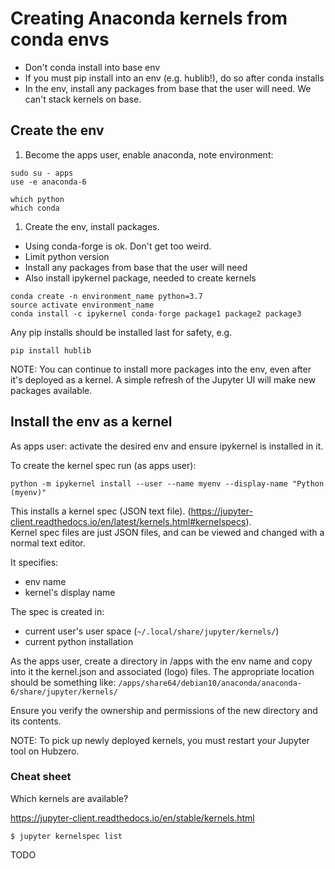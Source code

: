 # Creating Anaconda kernels from conda envs

* Don't conda install into base env
* If you must pip install into an env (e.g. hublib!), do so after conda installs
* In the env, install any packages from base that the user will need. We can't stack kernels on base.

## Create the env

1. Become the apps user, enable anaconda, note environment:

```
sudo su - apps
use -e anaconda-6

which python
which conda
```

1. Create the env, install packages. 

* Using conda-forge is ok. Don't get too weird.
* Limit python version
* Install any packages from base that the user will need
* Also install ipykernel package, needed to create kernels 

```
conda create -n environment_name python=3.7 
source activate environment_name
conda install -c ipykernel conda-forge package1 package2 package3
```

Any pip installs should be installed last for safety, e.g.

```
pip install hublib
```

NOTE: You can continue to install more packages into the env, even after it's deployed as a kernel. 
A simple refresh of the Jupyter UI will make new packages available.

## Install the env as a kernel

As apps user: activate the desired env and ensure ipykernel is installed in it. 

To create the kernel spec run (as apps user):

`python -m ipykernel install --user --name myenv --display-name "Python (myenv)"`

This installs a kernel spec (JSON text file).
(https://jupyter-client.readthedocs.io/en/latest/kernels.html#kernelspecs).  
Kernel spec files are just JSON files, and can be viewed and changed with a normal text editor.

It specifies:

* env name 
* kernel's display name 

The spec is created in:

* current user's user space (`~/.local/share/jupyter/kernels/`)
* current python installation

As the apps user, create a directory in /apps with the env name and copy into it the kernel.json and associated
(logo) files. The appropriate location should be something like:
`/apps/share64/debian10/anaconda/anaconda-6/share/jupyter/kernels/`

Ensure you verify the ownership and permissions of the new directory and its contents.

NOTE: To pick up newly deployed kernels, you must restart your Jupyter tool on Hubzero.

### Cheat sheet

Which kernels are available?

https://jupyter-client.readthedocs.io/en/stable/kernels.html

`$ jupyter kernelspec list`

TODO
